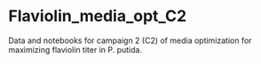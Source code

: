 # Flaviolin_media_opt_C2
Data and notebooks for campaign 2 (C2) of media optimization for maximizing flaviolin titer in P. putida. 
